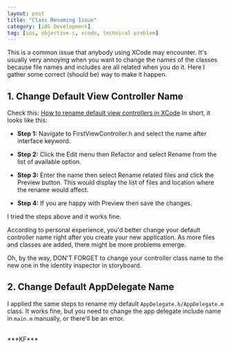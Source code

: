 ```yaml
---
layout: post
title: "Class Renaming Issue"
category: [iOS Development]
tag: [ios, objective-c, xcode, technical problem]
---
```

<div class = "message">
This is a common issue that anybody using XCode may encounter. It's usually very annoying when you want to change the names of the classes because file names and includes are all related when you do it. Here I gather some correct (should be) way to make it happen. 
</div>

## 1. Change Default View Controller Name

Check this: [How to rename default view controllers in XCode](http://rshankar.com/how-to-rename-default-view-controllers-in-xcode/)
In short, it looks like this:

- **Step 1:** Navigate to FirstViewController.h and select the name after interface keyword.

- **Step 2:** Click the Edit menu then Refactor and select Rename from the list of available option.

- **Step 3:** Enter the name then select Rename related files and click the Preview button. This would display the list of files and location where the rename would affect.

- **Step 4:** If you are happy with Preview then save the changes.

I tried the steps above and it works fine.

According to personal experience, you'd better change your default controller name right after you create your new  application. As more files and classes are added, there might be more problems emerge.

Oh, by the way, DON'T FORGET to change your controller class name to the new one in the identity inspector in storyboard.

## 2. Change Default AppDelegate Name

I applied the same steps to rename my default `AppDelegate.h/AppDelegate.m` class. It works fine, but you need to change the app delegate include name in `main.m` manually, or there'll be an error.

<br>
***KF***